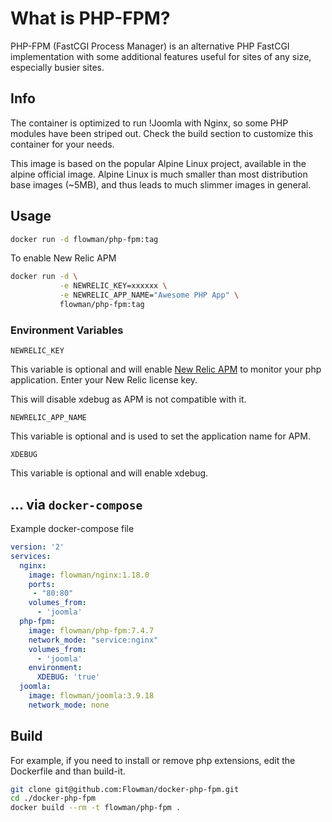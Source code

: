 # What is PHP-FPM?

PHP-FPM (FastCGI Process Manager) is an alternative PHP FastCGI implementation with some additional features useful for sites of any size, especially busier sites.

## Info

The container is optimized to run !Joomla with Nginx, so some PHP modules have been striped out. Check the build section to customize this container for your needs.

This image is based on the popular Alpine Linux project, available in the alpine official image. Alpine Linux is much smaller than most distribution base images (~5MB), and thus leads to much slimmer images in general.

## Usage

```bash
docker run -d flowman/php-fpm:tag
```

To enable New Relic APM

```bash
docker run -d \
           -e NEWRELIC_KEY=xxxxxx \
           -e NEWRELIC_APP_NAME="Awesome PHP App" \
           flowman/php-fpm:tag
```

### Environment Variables

`NEWRELIC_KEY`

This variable is optional and will enable [New Relic APM](https://newrelic.com/application-monitoring) to monitor your php application. Enter your New Relic license key.

This will disable xdebug as APM is not compatible with it.

`NEWRELIC_APP_NAME`

This variable is optional and is used to set the application name for APM.

`XDEBUG`

This variable is optional and will enable xdebug.

## ... via `docker-compose`

Example docker-compose file

```yaml
version: '2'
services:
  nginx:
    image: flowman/nginx:1.18.0
    ports:
     - "80:80"
    volumes_from:
      - 'joomla'
  php-fpm:
    image: flowman/php-fpm:7.4.7
    network_mode: "service:nginx"
    volumes_from:
      - 'joomla'
    environment:
      XDEBUG: 'true'
  joomla:
    image: flowman/joomla:3.9.18
    network_mode: none
```

## Build

For example, if you need to install or remove php extensions, edit the Dockerfile and than build-it.

```bash
git clone git@github.com:Flowman/docker-php-fpm.git
cd ./docker-php-fpm
docker build --rm -t flowman/php-fpm .
```

